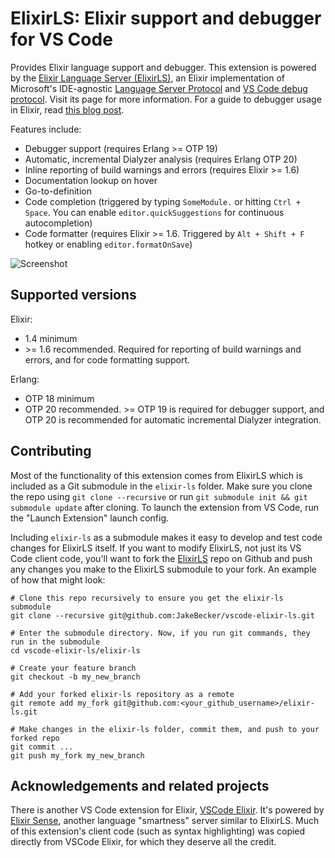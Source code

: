 # ElixirLS: Elixir support and debugger for VS Code

Provides Elixir language support and debugger. This extension is powered by the [Elixir Language Server (ElixirLS)](https://github.com/JakeBecker/elixir-ls), an Elixir implementation of Microsoft's IDE-agnostic [Language Server Protocol](https://github.com/Microsoft/language-server-protocol) and [VS Code debug protocol](https://code.visualstudio.com/docs/extensionAPI/api-debugging). Visit its page for more information. For a guide to debugger usage in Elixir, read [this blog post](https://medium.com/@JakeBeckerCode/debugging-elixir-in-vs-code-400e21814614).

Features include:

- Debugger support (requires Erlang >= OTP 19)
- Automatic, incremental Dialyzer analysis (requires Erlang OTP 20)
- Inline reporting of build warnings and errors (requires Elixir >= 1.6)
- Documentation lookup on hover
- Go-to-definition
- Code completion (triggered by typing `SomeModule.` or hitting `Ctrl + Space`. You can enable `editor.quickSuggestions` for continuous autocompletion)
- Code formatter (requires Elixir >= 1.6. Triggered by `Alt + Shift + F` hotkey or enabling `editor.formatOnSave`)

![Screenshot](https://raw.githubusercontent.com/JakeBecker/elixir-ls/master/images/screenshot.png)

## Supported versions

Elixir:
- 1.4 minimum
- \>= 1.6 recommended. Required for reporting of build warnings and errors, and for code formatting support.

Erlang:
- OTP 18 minimum
- OTP 20 recommended. >= OTP 19 is required for debugger support, and OTP 20 is recommended for automatic incremental Dialyzer integration.

## Contributing

Most of the functionality of this extension comes from ElixirLS which is included as a Git submodule in the `elixir-ls` folder. Make sure you clone the repo using `git clone --recursive` or run `git submodule init && git submodule update` after cloning. To launch the extension from VS Code, run the "Launch Extension" launch config.

Including `elixir-ls` as a submodule makes it easy to develop and test code changes for ElixirLS itself. If you want to modify ElixirLS, not just its VS Code client code, you'll want to fork the [ElixirLS](https://github.com/JakeBecker/elixir-ls) repo on Github and push any changes you make to the ElixirLS submodule to your fork. An example of how that might look:

```
# Clone this repo recursively to ensure you get the elixir-ls submodule
git clone --recursive git@github.com:JakeBecker/vscode-elixir-ls.git

# Enter the submodule directory. Now, if you run git commands, they run in the submodule
cd vscode-elixir-ls/elixir-ls

# Create your feature branch
git checkout -b my_new_branch

# Add your forked elixir-ls repository as a remote
git remote add my_fork git@github.com:<your_github_username>/elixir-ls.git

# Make changes in the elixir-ls folder, commit them, and push to your forked repo
git commit ...
git push my_fork my_new_branch
```

## Acknowledgements and related projects

There is another VS Code extension for Elixir, [VSCode Elixir](https://github.com/fr1zle/vscode-elixir). It's powered by [Elixir Sense](https://github.com/msaraiva/elixir_sense), another language "smartness" server similar to ElixirLS. Much of this extension's client code (such as syntax highlighting) was copied directly from VSCode Elixir, for which they deserve all the credit.
